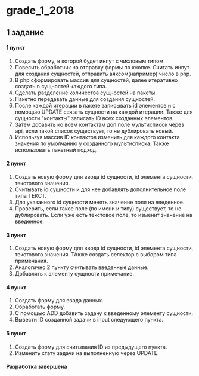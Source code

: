 # grade_1_2018

<h2>1 задание</h2>

<h4>1 пункт</h4>

1. Создать форму, в которой будет инпут с числовым типом.
2. Повесить обработчик на отправку формы по кнопке. Считать инпут для создания сущностей, отправить аяксом(например) число в php.
3. В php сформировать массив для сущностей, далее итеративно создать n сущностей каждого типа.
4. Сделать разделение количества сущностей на пакеты.
5. Пакетно передавать данные для создания сущностей.
6. После каждой итерации в пакете записывать id элементов и с помощью UPDATE связать сущности на каждой итерации. Также для сущности "контакты" записать ID всех созданных элементов.
7. Затем добавить ко всем контактам доп поле мультисписок через api, если такой список существует, то не дублировать новый.
8. Используя массив ID контактов изменить для каждого контакта значения по умолчанию у созданного мультисписка. Также использовать пакетный подход.

<h4>2 пункт</h4>

1. Создать новую форму для ввода id сущности, id элемента сущности, текстового значения.
2. Считывать id сущности и для нее добавлять дополнительное поле типа ТЕКСТ.
3. Для указанного id сущности менять значение поля на введенное.
4. Проверить, если такое поле (по имени и типу) существует, то не дублировать. Если уже есть текстовое поле, то изменит значение на введенное.

<h4>3 пункт</h4>

 1. Создать новую форму для ввода id сущности, id элемента сущности, текстового значения. ТАкже создать селектор с выбором типа примечания.
 2. Аналогично 2 пункту считывать введенные данные.
 3. Добавлять к элементу сущности примечание.
 
 <h4>4 пункт</h4>
 
 1. Создать форму для ввода данных.
 2. Обработать форму.
 3. С помощью ADD добавить задачу к введенному элементу сущности.
 4. Вывести ID созданной задачи в input следующего пункта.
 
 <h4>5 пункт</h4>
 
 1. Создать форму для считывания ID из предыдущего пункта.
 2. Изменить стату задачи на выполненную через UPDATE.
 
 <h4>Разработка завершена</h4>